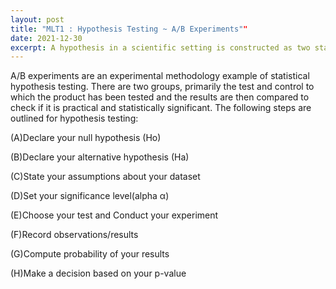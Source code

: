 ```yaml
---
layout: post
title: "MLT1 : Hypothesis Testing ~ A/B Experiments""
date: 2021-12-30
excerpt: A hypothesis in a scientific setting is constructed as two statements, the null hypothesis and the alternative hypothesis to which we shall seek to disprove the former.  
---
```


A/B experiments are an experimental methodology example of statistical hypothesis testing. There are two groups, primarily the test and control to which the product has been tested and the results are then compared to check if it is practical and statistically significant. The following steps are outlined for hypothesis testing: 

(A)Declare your null hypothesis (Ho)

(B)Declare your alternative hypothesis (Ha)

(C)State your assumptions about your dataset

(D)Set your significance level(alpha α) 

(E)Choose your test and Conduct your experiment

(F)Record observations/results

(G)Compute probability of your results

(H)Make a decision based on your p-value





